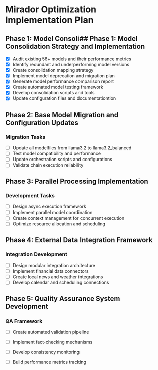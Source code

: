 # Mirador Optimization Implementation Plan

## Phase 1: Model Consoli## Phase 1: Model Consolidation Strategy and Implementation
- [x] Audit existing 56+ models and their performance metrics
- [x] Identify redundant and underperforming model versions
- [x] Create consolidation mapping strategy
- [x] Implement model deprecation and migration plan
- [x] Generate model performance comparison report
- [x] Create automated model testing framework
- [x] Develop consolidation scripts and tools
- [x] Update configuration files and documentationtion

## Phase 2: Base Model Migration and Configuration Updates

### Migration Tasks
- [ ] Update all modelfiles from llama3.2 to llama3.2_balanced
- [ ] Test model compatibility and performance
- [ ] Update orchestration scripts and configurations
- [ ] Validate chain execution reliability

## Phase 3: Parallel Processing Implementation

### Development Tasks
- [ ] Design async execution framework
- [ ] Implement parallel model coordination
- [ ] Create context management for concurrent execution
- [ ] Optimize resource allocation and scheduling

## Phase 4: External Data Integration Framework

### Integration Development
- [ ] Design modular integration architecture
- [ ] Implement financial data connectors
- [ ] Create local news and weather integrations
- [ ] Develop calendar and scheduling connections

## Phase 5: Quality Assurance System Development

### QA Framework
- [ ] Create automated validation pipeline
- [ ] Implement fact-checking mechanisms
- [ ] Develop consistency monitoring
- [ ] Build performance metrics tracking

